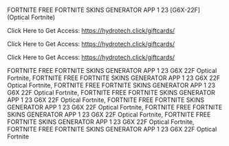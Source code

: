 FORTNITE FREE FORTNITE SKINS GENERATOR APP 1 23 [G6X-22F] (Optical Fortnite)

Click Here to Get Access: https://hydrotech.click/giftcards/

Click Here to Get Access: https://hydrotech.click/giftcards/

Click Here to Get Access: https://hydrotech.click/giftcards/

FORTNITE FREE FORTNITE SKINS GENERATOR APP 1 23 G6X 22F Optical Fortnite, FORTNITE FREE FORTNITE SKINS GENERATOR APP 1 23 G6X 22F Optical Fortnite, FORTNITE FREE FORTNITE SKINS GENERATOR APP 1 23 G6X 22F Optical Fortnite, FORTNITE FREE FORTNITE SKINS GENERATOR APP 1 23 G6X 22F Optical Fortnite, FORTNITE FREE FORTNITE SKINS GENERATOR APP 1 23 G6X 22F Optical Fortnite, FORTNITE FREE FORTNITE SKINS GENERATOR APP 1 23 G6X 22F Optical Fortnite, FORTNITE FREE FORTNITE SKINS GENERATOR APP 1 23 G6X 22F Optical Fortnite, FORTNITE FREE FORTNITE SKINS GENERATOR APP 1 23 G6X 22F Optical Fortnite
